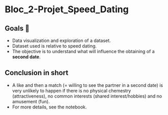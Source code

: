 # Bloc_2-Projet_Speed_Dating

## Goals 🎯
* Data visualization and exploration of a dataset.
* Dataset used is relative to speed dating.
* The objective is to understand what will influence the obtaining of a **second date**.

## Conclusion in short
* A like and then a match (= willing to see the partner in a second date) is very unlikely to happen if there is no physical chemestry (attractiveness), no common interests (shared interest/hobbies) and no amusement (fun). 
* For more details, see the notebook.

